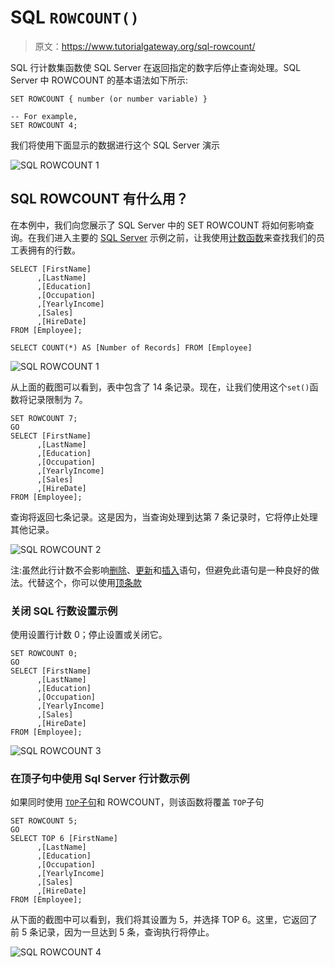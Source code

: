 # SQL `ROWCOUNT()`

> 原文：<https://www.tutorialgateway.org/sql-rowcount/>

SQL 行计数集函数使 SQL Server 在返回指定的数字后停止查询处理。SQL Server 中 ROWCOUNT 的基本语法如下所示:

```
SET ROWCOUNT { number (or number variable) }

-- For example,
SET ROWCOUNT 4;
```

我们将使用下面显示的数据进行这个 SQL Server 演示

![SQL ROWCOUNT 1](img/f5eb4916b4fe3e85983e4e892dd9a14f.png)

## SQL ROWCOUNT 有什么用？

在本例中，我们向您展示了 SQL Server 中的 SET ROWCOUNT 将如何影响查询。在我们进入主要的 [SQL Server](https://www.tutorialgateway.org/sql/) 示例之前，让我使用[计数函数](https://www.tutorialgateway.org/sql-count-function/)来查找我们的员工表拥有的行数。

```
SELECT [FirstName]
      ,[LastName]
      ,[Education]
      ,[Occupation]
      ,[YearlyIncome]
      ,[Sales]
      ,[HireDate]
FROM [Employee];

SELECT COUNT(*) AS [Number of Records] FROM [Employee]
```

![SQL ROWCOUNT 1](img/25bc4cf22e594838e57417d550fedade.png)

从上面的截图可以看到，表中包含了 14 条记录。现在，让我们使用这个`set()`函数将记录限制为 7。

```
SET ROWCOUNT 7;
GO
SELECT [FirstName]
      ,[LastName]
      ,[Education]
      ,[Occupation]
      ,[YearlyIncome]
      ,[Sales]
      ,[HireDate]
FROM [Employee];
```

查询将返回七条记录。这是因为，当查询处理到达第 7 条记录时，它将停止处理其他记录。

![SQL ROWCOUNT 2](img/644fd66adfe4b9d383e0b7a90cc86e8c.png)

注:虽然此行计数不会影响[删除](https://www.tutorialgateway.org/sql-delete-statement/)、[更新](https://www.tutorialgateway.org/sql-update-statement/)和[插入](https://www.tutorialgateway.org/sql-insert-statement/)语句，但避免此语句是一种良好的做法。代替这个，你可以使用[顶条款](https://www.tutorialgateway.org/sql-top-clause/)

### 关闭 SQL 行数设置示例

使用设置行计数 0；停止设置或关闭它。

```
SET ROWCOUNT 0;
GO
SELECT [FirstName]
      ,[LastName]
      ,[Education]
      ,[Occupation]
      ,[YearlyIncome]
      ,[Sales]
      ,[HireDate]
FROM [Employee];
```

![SQL ROWCOUNT 3](img/e83410c97673c9f9856f7fda7cf63f63.png)

### 在顶子句中使用 Sql Server 行计数示例

如果同时使用 [`TOP`子句](https://www.tutorialgateway.org/sql-top-clause/)和 ROWCOUNT，则该函数将覆盖 `TOP`子句

```
SET ROWCOUNT 5;
GO
SELECT TOP 6 [FirstName]
      ,[LastName]
      ,[Education]
      ,[Occupation]
      ,[YearlyIncome]
      ,[Sales]
      ,[HireDate]
FROM [Employee];
```

从下面的截图中可以看到，我们将其设置为 5，并选择 TOP 6。这里，它返回了前 5 条记录，因为一旦达到 5 条，查询执行将停止。

![SQL ROWCOUNT 4](img/2342c44c798d3b244964603700e77103.png)